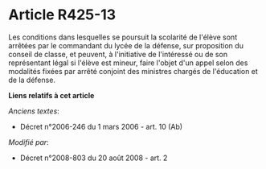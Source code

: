 # Article R425-13

Les conditions dans lesquelles se poursuit la scolarité de l'élève sont arrêtées par le commandant du lycée de la défense,
sur proposition du conseil de classe, et peuvent, à l'initiative de l'intéressé ou de son représentant légal si l'élève est
mineur, faire l'objet d'un appel selon des modalités fixées par arrêté conjoint des ministres chargés de l'éducation et de la
défense.

**Liens relatifs à cet article**

_Anciens textes_:

  - Décret n°2006-246 du 1 mars 2006 - art. 10 (Ab)

_Modifié par_:

  - Décret n°2008-803 du 20 août 2008 - art. 2
